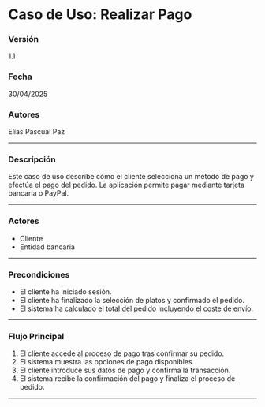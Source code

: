 # Caso de Uso: Realizar Pago

### Versión
1.1

### Fecha
30/04/2025

### Autores
Elías Pascual Paz

---

### Descripción
Este caso de uso describe cómo el cliente selecciona un método de pago y efectúa el pago del pedido. La aplicación permite pagar mediante tarjeta bancaria o PayPal.

---

### Actores
- Cliente  
- Entidad bancaria

---

### Precondiciones
- El cliente ha iniciado sesión.
- El cliente ha finalizado la selección de platos y confirmado el pedido.
- El sistema ha calculado el total del pedido incluyendo el coste de envío.

---

### Flujo Principal
1. El cliente accede al proceso de pago tras confirmar su pedido.
2. El sistema muestra las opciones de pago disponibles.
3. El cliente introduce sus datos de pago y confirma la transacción.
4. El sistema recibe la confirmación del pago y finaliza el proceso de pedido.


---


